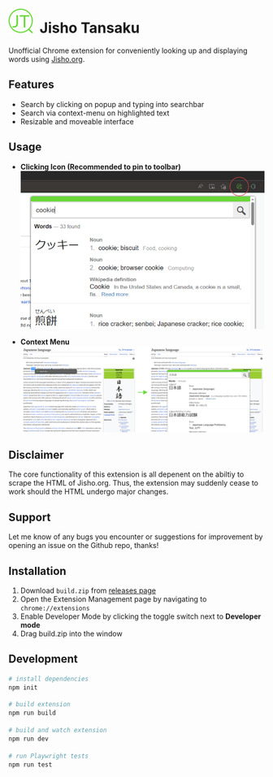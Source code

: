 #  ![Jisho Tansaku Logo](chrome/images/logo48.png)&nbsp;&nbsp;Jisho Tansaku

Unofficial Chrome extension for conveniently looking up and displaying words using [Jisho.org](https://jisho.org/).

## Features

- Search by clicking on popup and typing into searchbar
- Search via context-menu on highlighted text
- Resizable and moveable interface

## Usage
- **Clicking Icon (Recommended to pin to toolbar)**
![click example](chrome/images/example-clicking.png)

- **Context Menu**
![context menu example](chrome/images/example-context.png)

## Disclaimer

The core functionality of this extension is all depenent on the abiltiy to scrape the HTML of Jisho.org. Thus, the extension may suddenly cease to work should the HTML undergo major changes. 

## Support
Let me know of any bugs you encounter or suggestions for improvement by opening an issue on the Github repo, thanks!

## Installation

1. Download `build.zip` from [releases page](https://github.com/NoahTN/jisho-tansaku/releases)
2. Open the Extension Management page by navigating to `chrome://extensions`
3. Enable Developer Mode by clicking the toggle switch next to **Developer mode**
4. Drag build.zip into the window


## Development

```bash
# install dependencies
npm init

# build extension
npm run build

# build and watch extension
npm run dev

# run Playwright tests
npm run test
```
